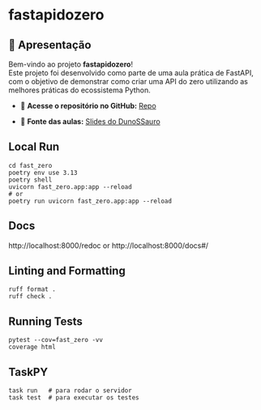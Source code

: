 # fastapidozero

## 👋 Apresentação

Bem-vindo ao projeto **fastapidozero**!  
Este projeto foi desenvolvido como parte de uma aula prática de FastAPI, com o objetivo de demonstrar como criar uma API do zero utilizando as melhores práticas do ecossistema Python.

- 🔗 **Acesse o repositório no GitHub:** [Repo](https://github.com/GomesMarcos/fastapidozero)

- 🔗 **Fonte das aulas:** [Slides do DunoSSauro](https://fastapidozero.dunossauro.com/estavel/)
## Local Run
```
cd fast_zero
poetry env use 3.13
poetry shell
uvicorn fast_zero.app:app --reload
# or
poetry run uvicorn fast_zero.app:app --reload
```

## Docs
http://localhost:8000/redoc
or
http://localhost:8000/docs#/

## Linting and Formatting
```
ruff format .
ruff check .
```

## Running Tests
```
pytest --cov=fast_zero -vv
coverage html
```

## TaskPY
```
task run   # para rodar o servidor
task test  # para executar os testes
```

